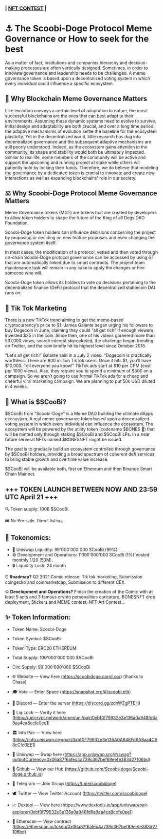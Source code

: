 ### | [NFT CONTEST](https://github.com/Scoobi-doge/Scoobi-doge.github.io/blob/main/NFT-CONTEST.md) | 
# ⚓ The Scoobi-Doge Protocol Meme Governance or How to seek for the best

As a matter of fact, institutions and companies hierarchy and decision-making processes are often vertically designed. Sometimes, in order to innovate governance and leadership needs to be challenged. A meme governance token is based upon a decentralized voting system in which every individual could influence a specific ecosystem.

## 📜 Why Blockchain Meme Governance Matters

Like evolution conveys a certain level of adaptation to nature, the most successful blockchains are the ones that can best adapt to their environments. Assuming these dynamic systems need to evolve to survive, initial design and adaptability are both crucial, and over a long time period, the adaptive mechanisms of evolution settle the baseline for the ecosystem plasticity. Yet in the decentralized world,  little research has dug into decentralized governance and the subsequent adaptive mechanisms are still poorly understood. Indeed, as the ecosystem gains attention in the community, its shape and stability would both be ultimately impacted. Similar to real life, some members of the community will be active and support the upcoming and running project at stake while others will patiently hold by locking their funds. Therefore, we do believe that modeling the governance by a dedicated token is crucial to innovate and create new interactions as well as expanding blockchains' role in our society. 

## ⚖️ Why Scoobi-Doge Protocol Meme Governance Matters

Meme Governance tokens (MGT) are tokens that are created by developers to allow token holders to shape the future of the King of all Dogs DAO Foundation. 

Scoobi-Doge token holders can influence decisions concerning the project by proposing or deciding on new feature proposals and even changing the governance system itself.

In most cases, the modification of a protocol, vetted and then voted through on-chain Scoobi-Doge protocol governance can be accessed by using GT that are automatically linked due to smart contracts.
The project team maintenance task will remain in any case to apply the changes or hire someone who will.

Scoobi-Doge token allows its holders to vote on decisions pertaining to the decentralized finance (DeFi) protocol that the decentralized stablecoin DAI runs on.


## 🤳 Tik Tok Marketing

There is a new TikTok trend aiming to get the meme-based cryptocurrency’s price to $1.
James Galante began urging his followers to buy Dogecoin in June, claiming they could “all get rich” if enough viewers invested $25 in the coin. Since then, one of his videos garnered more than 537,000 views, search interest skyrocketed, the challenge began trending on Twitter, and the coin briefly hit its highest level since October 2018.

“Let’s all get rich!” Galante said in a July 2 video. “Dogecoin is practically worthless. There are 800 million TikTok users. Once it hits $1, you’ll have $10,000. Tell everyone you know!”
TikTok ads start at $10 per CPM (cost per 1000 views). Also, they require you to spend a minimum of $500 on a campaign. So we aren’t going to use formal TikTok ads for a cheap and cheerful viral marketing campaign. We are planning to put 50k USD diluted in 4 weeks.


## 🐶 What is $SCooBi? 

$SCooBi from "Scoobi-Doge" is a Meme DAO building the ultimate dApps ecosystem. A real meme governance token based upon a decentralized voting system in which every individual can influence the ecosystem. The ecosystem will be powered by the utility token (codename $BONES 🤫) that will be minted only through staking $SCooBi and $SCooBi LPs. In a near future serveral NFTs named $BONESNFT might be issued.

The goal is to gradually build an ecosystem controlled through governance by $SCooBi holders, providing a broad spectrum of coherent defi services to bring stable growth and overtime value increase.

$SCooBi will be available both, first on Ethereum and then Binance Smart Chain Mainnet. 


## +++ TOKEN LAUNCH BETWEEN NOW AND 23:59 UTC April 21 +++

🔍 Token supply: 100B $SCooBi.

🎟 No Pre-sale. Direct listing.


## 🤑 Tokenomics:

- 🦄 Uniswap Liquidity: 99'000'000'000 SCooBi (99%)
- ⚙️ Development and Operations: 1'000'000'000 SCooBi (1%) Vested monthly 1/20 (50M).
- 🔒 Liquidity Lock: 24 month

⏰ **Roadmap?** Q2 2021 Comic release, Tik tok marketing, Submission coingecko and coinmarketcap, Submission to different CEX.

⚙️ **Development and Operations?** Finish the creation of the Comic with at least 5 acts and 3 famous crypto personalities caricature, BONESNFT drop deployment, Stickers and MEME contest, NFT Art Contest...


## ✨ Token Information:

- Token Name:       Scoobi-Doge
- Token Symbol:     $SCooBi
- Token Type:       ERC20 ETHEREUM
- Total Supply:     100'000'000'000 $SCooBi
- Circ Supply:       99'000'000'000 $SCooBi

- 🌐 Website — View here (https://scoobidoge.carrd.co/) (thanks to Chase)
- 🎓 Vote — Enter Space (https://snapshot.org/#/scoobi.eth)
- 🏢 Discord — Enter the server (https://discord.gg/zdnWZgPTEH)
- 🔐 Liq Lock — Verify it here (https://unicrypt.network/amm/uni/pair/0xbf0f79932e3e136a0a948fd6a8aa4ca8ccfe0ee1) 
- 🏛 Info Pair — View here (https://info.uniswap.org/pair/0xbf0F79932e3e136A0A948Fd6A8aa4CA8cCfe0EE1) 
- 🦄 Uniswap — Swap here (https://app.uniswap.org/#/swap?outputCurrency=0x06a87f6afec4a739c367bef69eefe383d27106bd) 
- 🐼 Github — View our Hub (https://github.com/Scoobi-doge/Scoobi-doge.github.io) 
- 📧 Telegram — Join Group (https://t.me/scoobidoge) 
- 🕊 Twitter — View Twitter Account (https://twitter.com/scoobidoge) 
- 📈 Dextool — View here (https://www.dextools.io/app/uniswap/pair-explorer/0xbf0f79932e3e136a0a948fd6a8aa4ca8ccfe0ee1) 
- 🔎 Etherscan — View contract (https://etherscan.io/token/0x06a87f6afec4a739c367bef69eefe383d27106bd)

